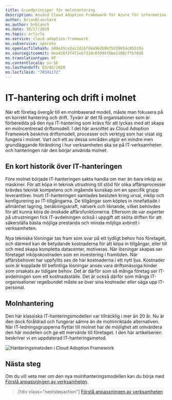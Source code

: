 ```yaml
---
title: Grundprinciper för molnhantering
description: Använd Cloud Adoption Framework för Azure för information om driftsmodell, processer och verktyg som har visat sig fungera i molnet.
author: BrianBlanchard
ms.author: brblanch
ms.date: 10/17/2019
ms.topic: article
ms.service: cloud-adoption-framework
ms.subservice: operate
ms.openlocfilehash: b08e35ce2ac2d1bfd4a962b9bf5d29654c652c0a
ms.sourcegitcommit: 0ea426f2f471eb7310c6f09478be1306cf7bf0d8
ms.translationtype: HT
ms.contentlocale: sv-SE
ms.lasthandoff: 03/05/2020
ms.locfileid: "78341172"
---
```

# <a name="it-management-and-operations-in-the-cloud"></a>IT-hantering och drift i molnet

När ett företag övergår till en molnbaserad modell, måste man fokusera på en korrekt hantering och drift. Tyvärr är det få organisationer som är förberedda på den nya IT-hantering som krävs för att lyckas med att skapa en molncentrerad driftsmodell. I det här avsnittet av Cloud Adoption Framework beskrivs driftsmodell, processer och verktyg som har visat sig fungera i molnet. Vart och ett av dessa områden utgör en mindre men grundläggande förändring i hur verksamheten ska se på IT-verksamheten och hanteringen när den börjar använda molnet.

## <a name="brief-history-of-it-management"></a>En kort historik över IT-hanteringen

Före molnet började IT-hanteringen sakta handla om mer än bara inköp av maskiner. För att köpa in teknisk utrustning till stöd för olika affärsprocesser krävdes teknisk kompetens och ingående kunskap om en specifik grupp leverantörer. Inom IT-hanteringen samlades besluten kring urval, inköp och konfigurering av IT-tillgångarna. De tillgångar som köptes in innefattade i allmänhet lagring, beräkningskraft, nätverk och liknande, vilket behövdes för att kunna köra de önskade affärsfunktionerna. Eftersom de var experter på utrustningen fick IT-avdelningen också i uppgift att sköta driften för att säkerställa bästa möjliga prestanda och minsta möjliga avbrott i verksamheten.

Nya tekniska lösningar tas fram som svar på ett tydligt behov hos företaget, och därmed kan de betydande kostnaderna för att köpa in tillgångar, eller till och med skapa kompletta datacenter, motiveras. När lösningar skapas ser företaget inköpskostnaden som en investering i framtiden. När affärsbehovet har uppfyllts ses de här kostnaderna i ett nytt ljus. Kostnader som är kopplade till befintliga lösningar anses vara driftsmässiga hinder som orsakats av tidigare behov. Det är därför som så många företag ser IT-avdelningen som ett kostnadsställe. Det är också därför som många IT-organisationer regelbundet måste se över sina kostnader eller säga upp IT-personal.

## <a name="cloud-management"></a>Molnhantering

Den här klassiska IT-hanteringsmodellen var tillräcklig i mer än 20 år. Nu är den dock föråldrad och fungerar sämre än de molninriktade alternativen. När IT-ledningsgrupperna flyttar till molnet har de möjlighet att omvärdera den här modellen och ge ett mervärde till företaget. I den här artikelserien beskriver vi en uppdaterad IT-hanteringsmetod.

![Hanteringsmetoden i Cloud Adoption Framework](../../_images/manage/caf-manage.png)

## <a name="next-steps"></a>Nästa steg

Om du vill veta mer om den nya molnhanteringsmodellen kan du börja med [Förstå anpassningen av verksamheten](./business-alignment.md).

> [!div class="nextstepaction"]
> [Förstå anpassningen av verksamheten](./business-alignment.md)
